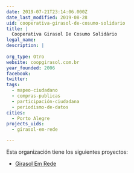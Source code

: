 ```yaml
---
date: 2019-07-21T23:14:06.000Z
date_last_modified: 2019-08-28
uid: cooperativa-girasol-de-cosumo-solidario
title: |
  Cooperativa Girasol De Cosumo Solidário
legal_name: 
description: |
  
org_type: Otro
website: coopgirasol.com.br
year_founded: 2006
facebook: 
twitter: 
tags:
  - mapeo-ciudadano
  - compras-publicas
  - participación-ciudadana
  - periodismo-de-datos
cities: 
  - Porto Alegre
projects_uids:
  - girasol-em-rede

---
```


Esta organización tiene los siguientes proyectos:

- [Girasol Em Rede](/proyectos/girasol-em-rede)
